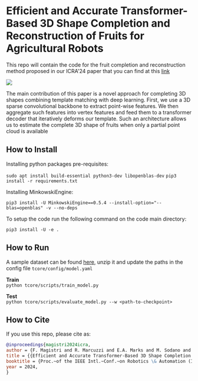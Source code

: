# Efficient and Accurate Transformer-Based 3D Shape Completion and Reconstruction of Fruits for Agricultural Robots

This repo will contain the code for the fruit completion and reconstruction method proposed in our ICRA'24 paper that you can find at this [link](https://www.ipb.uni-bonn.de/pdfs/magistri2024icra.pdf)

![](pics/teaser.png)

The main contribution of this paper is a novel approach
for completing 3D shapes combining template matching
with deep learning. First, we use a 3D sparse convolutional
backbone to extract point-wise features. We then aggregate
such features into vertex features and feed them to a transformer decoder that iteratively deforms our template. Such
an architecture allows us to estimate the complete 3D shape
of fruits when only a partial point cloud is available

## How to Install


Installing python packages pre-requisites:

`sudo apt install build-essential python3-dev libopenblas-dev`
`pip3 install -r requirements.txt`

Installing MinkowskiEngine:

`pip3 install -U MinkowskiEngine==0.5.4 --install-option="--blas=openblas" -v --no-deps`

To setup the code run the following command on the code main directory:

`pip3 install -U -e .`

## How to Run

A sample dataset can be found [here](https://www.ipb.uni-bonn.de/html/projects/shape_completion/igg_fruit.zip), unzip it and update the paths in the config file `tcore/config/model.yaml`

**Train**  
`python tcore/scripts/train_model.py`

**Test**    
`python tcore/scripts/evaluate_model.py --w <path-to-checkpoint>`  

## How to Cite

If you use this repo, please cite as:

```bibtex  
@inproceedings{magistri2024icra,
author = {F. Magistri and R. Marcuzzi and E.A. Marks and M. Sodano and J. Behley and C. Stachniss},
title = {{Efficient and Accurate Transformer-Based 3D Shape Completion and Reconstruction of Fruits for Agricultural Robots}},
booktitle = {Proc.~of the IEEE Intl.~Conf.~on Robotics \& Automation (ICRA)}, 
year = 2024,
}
